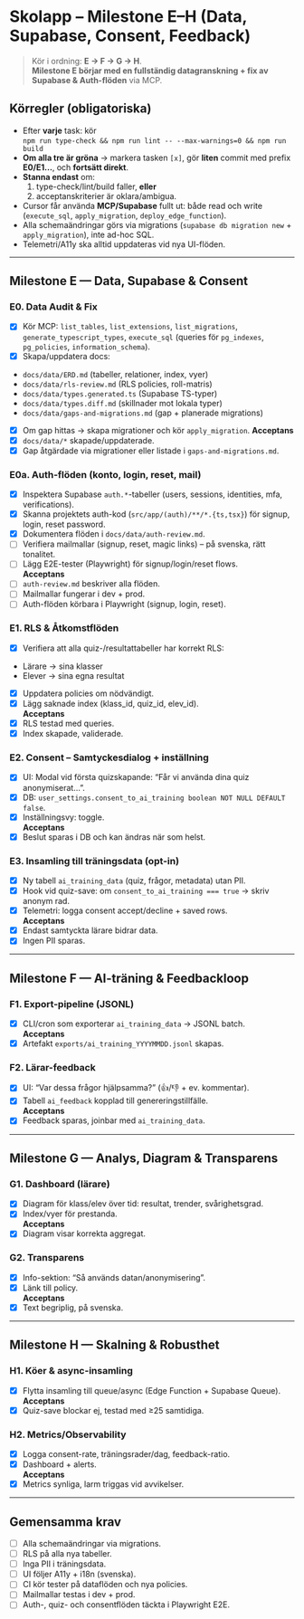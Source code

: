 # Skolapp – Milestone E–H (Data, Supabase, Consent, Feedback)

> Kör i ordning: **E → F → G → H**.  
> **Milestone E börjar med en fullständig datagranskning + fix av Supabase & Auth-flöden** via MCP.

## Körregler (obligatoriska)
- Efter **varje** task: kör  
  `npm run type-check && npm run lint -- --max-warnings=0 && npm run build`
- **Om alla tre är gröna** → markera tasken `[x]`, gör **liten** commit med prefix **E0/E1…**, och **fortsätt direkt**.
- **Stanna endast** om:
  1) type-check/lint/build faller, **eller**
  2) acceptanskriterier är oklara/ambigua.
- Cursor får använda **MCP/Supabase** fullt ut: både read och write (`execute_sql`, `apply_migration`, `deploy_edge_function`).
- Alla schemaändringar görs via migrations (`supabase db migration new` + `apply_migration`), inte ad-hoc SQL.
- Telemetri/A11y ska alltid uppdateras vid nya UI-flöden.

---

## Milestone E — Data, Supabase & Consent

### E0. Data Audit & Fix
 - [x] Kör MCP: `list_tables`, `list_extensions`, `list_migrations`, `generate_typescript_types`, `execute_sql` (queries för `pg_indexes`, `pg_policies`, `information_schema`).
 - [x] Skapa/uppdatera docs:  
  - `docs/data/ERD.md` (tabeller, relationer, index, vyer)  
  - `docs/data/rls-review.md` (RLS policies, roll-matris)  
  - `docs/data/types.generated.ts` (Supabase TS-typer)  
  - `docs/data/types.diff.md` (skillnader mot lokala typer)  
  - `docs/data/gaps-and-migrations.md` (gap + planerade migrations)
 - [x] Om gap hittas → skapa migrationer och kör `apply_migration`.
**Acceptans**
- [x] `docs/data/*` skapade/uppdaterade.
- [x] Gap åtgärdade via migrationer eller listade i `gaps-and-migrations.md`.

### E0a. Auth-flöden (konto, login, reset, mail)
- [x] Inspektera Supabase `auth.*`-tabeller (users, sessions, identities, mfa, verifications).  
- [x] Skanna projektets auth-kod (`src/app/(auth)/**/*.{ts,tsx}`) för signup, login, reset password.  
- [x] Dokumentera flöden i `docs/data/auth-review.md`.  
- [ ] Verifiera mailmallar (signup, reset, magic links) – på svenska, rätt tonalitet.  
- [ ] Lägg E2E-tester (Playwright) för signup/login/reset flows.  
**Acceptans**  
- [ ] `auth-review.md` beskriver alla flöden.  
- [ ] Mailmallar fungerar i dev + prod.  
- [ ] Auth-flöden körbara i Playwright (signup, login, reset).

### E1. RLS & Åtkomstflöden
 - [x] Verifiera att alla quiz-/resultattabeller har korrekt RLS:  
  - Lärare → sina klasser  
  - Elever → sina egna resultat  
 - [x] Uppdatera policies om nödvändigt.  
 - [x] Lägg saknade index (klass_id, quiz_id, elev_id).  
**Acceptans**
 - [x] RLS testad med queries.  
 - [x] Index skapade, validerade.

### E2. Consent – Samtyckesdialog + inställning
 - [x] UI: Modal vid första quizskapande: “Får vi använda dina quiz anonymiserat…”.  
 - [x] DB: `user_settings.consent_to_ai_training boolean NOT NULL DEFAULT false`.  
 - [x] Inställningsvy: toggle.  
**Acceptans**
 - [x] Beslut sparas i DB och kan ändras när som helst.

### E3. Insamling till träningsdata (opt-in)
 - [x] Ny tabell `ai_training_data` (quiz, frågor, metadata) utan PII.  
 - [x] Hook vid quiz-save: om `consent_to_ai_training === true` → skriv anonym rad.  
 - [x] Telemetri: logga consent accept/decline + saved rows.  
**Acceptans**
 - [x] Endast samtyckta lärare bidrar data.  
 - [x] Ingen PII sparas.

---

## Milestone F — AI-träning & Feedbackloop

### F1. Export-pipeline (JSONL)
 - [x] CLI/cron som exporterar `ai_training_data` → JSONL batch.  
**Acceptans**
 - [x] Artefakt `exports/ai_training_YYYYMMDD.jsonl` skapas.

### F2. Lärar-feedback
 - [x] UI: “Var dessa frågor hjälpsamma?” (👍/👎 + ev. kommentar).  
 - [x] Tabell `ai_feedback` kopplad till genereringstillfälle.  
**Acceptans**
 - [x] Feedback sparas, joinbar med `ai_training_data`.

---

## Milestone G — Analys, Diagram & Transparens

### G1. Dashboard (lärare)
- [x] Diagram för klass/elev över tid: resultat, trender, svårighetsgrad.  
- [x] Index/vyer för prestanda.  
**Acceptans**
- [x] Diagram visar korrekta aggregat.  

### G2. Transparens
- [x] Info-sektion: “Så används datan/anonymisering”.  
- [x] Länk till policy.  
**Acceptans**
- [x] Text begriplig, på svenska.

---

## Milestone H — Skalning & Robusthet

### H1. Köer & async-insamling
 - [x] Flytta insamling till queue/async (Edge Function + Supabase Queue).  
**Acceptans**
 - [x] Quiz-save blockar ej, testad med ≥25 samtidiga.

### H2. Metrics/Observability
 - [x] Logga consent-rate, träningsrader/dag, feedback-ratio.  
 - [x] Dashboard + alerts.  
**Acceptans**
 - [x] Metrics synliga, larm triggas vid avvikelser.

---

## Gemensamma krav
- [ ] Alla schemaändringar via migrations.  
- [ ] RLS på alla nya tabeller.  
- [ ] Inga PII i träningsdata.  
- [ ] UI följer A11y + i18n (svenska).  
- [ ] CI kör tester på dataflöden och nya policies.  
- [ ] Mailmallar testas i dev + prod.  
- [ ] Auth-, quiz- och consentflöden täckta i Playwright E2E.